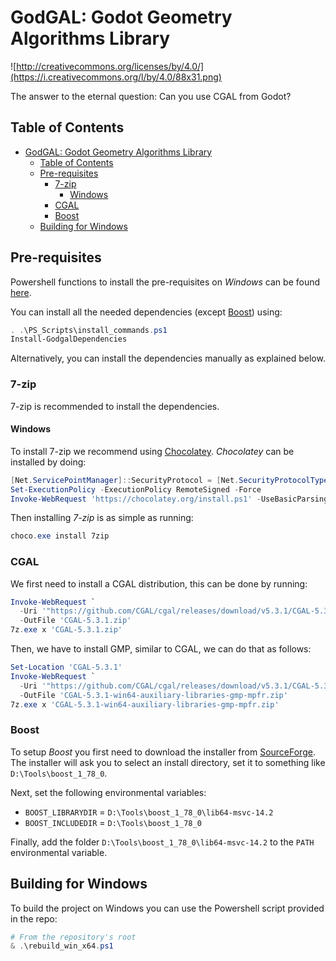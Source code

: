# GodGAL: Godot Geometry Algorithms Library

![http://creativecommons.org/licenses/by/4.0/](https://i.creativecommons.org/l/by/4.0/88x31.png)

The answer to the eternal question: Can you use CGAL from Godot?

## Table of Contents

- [GodGAL: Godot Geometry Algorithms Library](#godgal-godot-geometry-algorithms-library)
  - [Table of Contents](#table-of-contents)
  - [Pre-requisites](#pre-requisites)
    - [7-zip](#7-zip)
      - [Windows](#windows)
    - [CGAL](#cgal)
    - [Boost](#boost)
  - [Building for Windows](#building-for-windows)

## Pre-requisites

Powershell functions to install the pre-requisites on *Windows* can be found [here](https://github.com/islaterm/godgal/blob/master/PS_Scripts/install_commands.ps1).

You can install all the needed dependencies (except [Boost](#boost)) using:
```powershell
. .\PS_Scripts\install_commands.ps1
Install-GodgalDependencies
```

Alternatively, you can install the dependencies manually as explained below.

### 7-zip

7-zip is recommended to install the dependencies.

#### Windows

To install 7-zip we recommend using [Chocolatey](https://chocolatey.org).
*Chocolatey* can be installed by doing:
```powershell
[Net.ServicePointManager]::SecurityProtocol = [Net.SecurityProtocolType]::Tls12
Set-ExecutionPolicy -ExecutionPolicy RemoteSigned -Force
Invoke-WebRequest 'https://chocolatey.org/install.ps1' -UseBasicParsing | Invoke-Expression
```

Then installing *7-zip* is as simple as running:

```powershell
choco.exe install 7zip
```

### CGAL

We first need to install a CGAL distribution, this can be done by running:
```powershell
Invoke-WebRequest `
  -Uri '"https://github.com/CGAL/cgal/releases/download/v5.3.1/CGAL-5.3.1.zip' `
  -OutFile 'CGAL-5.3.1.zip'
7z.exe x 'CGAL-5.3.1.zip'
```

Then, we have to install GMP, similar to CGAL, we can do that as follows:
```powershell
Set-Location 'CGAL-5.3.1'
Invoke-WebRequest `
  -Uri '"https://github.com/CGAL/cgal/releases/download/v5.3.1/CGAL-5.3.1-win64-auxiliary-libraries-gmp-mpfr.zip' `
  -OutFile 'CGAL-5.3.1-win64-auxiliary-libraries-gmp-mpfr.zip'
7z.exe x 'CGAL-5.3.1-win64-auxiliary-libraries-gmp-mpfr.zip'
```

### Boost

To setup *Boost* you first need to download the installer from [SourceForge](https://sourceforge.net/projects/boost/files/boost-binaries/1.78.0/boost_1_78_0-msvc-14.2-64.exe/download).
The installer will ask you to select an install directory, set it to something like `D:\Tools\boost_1_78_0`.

Next, set the following environmental variables:
- `BOOST_LIBRARYDIR` = `D:\Tools\boost_1_78_0\lib64-msvc-14.2`
- `BOOST_INCLUDEDIR` = `D:\Tools\boost_1_78_0`

Finally, add the folder `D:\Tools\boost_1_78_0\lib64-msvc-14.2` to the `PATH` environmental variable.

## Building for Windows

To build the project on Windows you can use the Powershell script provided in the repo:
```powershell
# From the repository's root
& .\rebuild_win_x64.ps1
```
